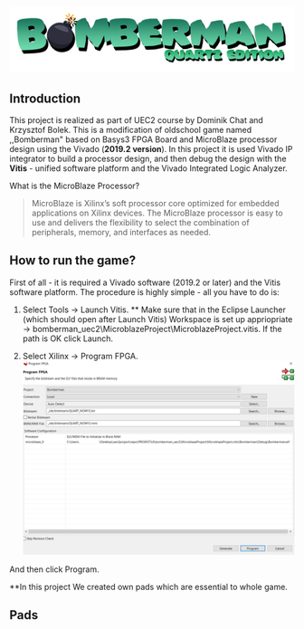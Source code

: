 ![BombermanQuartzEditionLogo](/images/logo.png)


## Introduction

This project is realized as part of UEC2 course by Dominik Chat and Krzysztof Bolek. This is a modification of oldschool game named ,,Bomberman" based on Basys3 FPGA Board and MicroBlaze processor design using the Vivado (**2019.2 version**). In this project it is used Vivado IP integrator to build a processor design, and then debug the design with the **Vitis** - 
unified software platform and the Vivado Integrated Logic Analyzer.

 What is the MicroBlaze Processor?
>MicroBlaze is Xilinx’s soft processor core optimized for embedded
applications on Xilinx devices. The MicroBlaze processor is easy to
use and delivers the flexibility to select the combination of
peripherals, memory, and interfaces as needed.

## How to run the game?

First of all - it is required a Vivado software (2019.2 or later) and the Vitis software platform.
The procedure is highly simple - all you have to do is:
1. Select Tools -> Launch Vitis. 
** Make sure that in the Eclipse Launcher (which should open after Launch Vitis) Workspace is set up appriopriate -> bomberman_uec2\MicroblazeProject\MicroblazeProject.vitis. If the path is OK click Launch.

2. Select Xilinx -> Program FPGA.
![ProgramInstruction](/images/program.png)

And then click Program. 

**In this project We created own pads which are essential to whole game. 

## Pads




